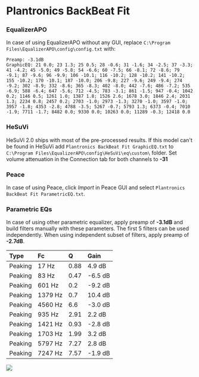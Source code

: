 # Plantronics BackBeat Fit

### EqualizerAPO
In case of using EqualizerAPO without any GUI, replace `C:\Program Files\EqualizerAPO\config\config.txt`
with:
```
Preamp: -3.1dB
GraphicEQ: 21 0.0; 23 1.3; 25 0.5; 28 -0.6; 31 -1.6; 34 -2.5; 37 -3.3; 41 -4.2; 45 -5.0; 49 -5.8; 54 -6.6; 60 -7.5; 66 -8.1; 72 -8.6; 79 -9.1; 87 -9.6; 96 -9.9; 106 -10.1; 116 -10.2; 128 -10.2; 141 -10.2; 155 -10.2; 170 -10.1; 187 -10.0; 206 -9.8; 227 -9.6; 249 -9.4; 274 -9.2; 302 -8.9; 332 -8.6; 365 -8.3; 402 -8.0; 442 -7.6; 486 -7.2; 535 -6.9; 588 -6.4; 647 -5.6; 712 -4.5; 783 -3.1; 861 -1.5; 947 -0.4; 1042 0.2; 1146 0.5; 1261 1.0; 1387 1.8; 1526 2.6; 1678 3.0; 1846 2.4; 2031 1.3; 2234 0.8; 2457 0.2; 2703 -1.0; 2973 -1.3; 3270 -1.0; 3597 -1.0; 3957 -1.8; 4353 -2.8; 4788 -3.5; 5267 -0.7; 5793 1.3; 6373 -0.4; 7010 -1.9; 7711 -1.7; 8482 0.0; 9330 0.0; 10263 0.0; 11289 -0.3; 12418 0.0
```

### HeSuVi
HeSuVi 2.0 ships with most of the pre-processed results. If this model can't be found in HeSuVi add
`Plantronics BackBeat Fit GraphicEQ.txt` to `C:\Program Files\EqualizerAPO\config\HeSuVi\eq\custom\` folder.
Set volume attenuation in the Connection tab for both channels to **-31**

### Peace
In case of using Peace, click *Import* in Peace GUI and select `Plantronics BackBeat Fit ParametricEQ.txt`.

### Parametric EQs
In case of using other parametric equalizer, apply preamp of **-3.1dB** and build filters manually
with these parameters. The first 5 filters can be used independently.
When using independent subset of filters, apply preamp of **-2.7dB**.

| Type    | Fc      |    Q | Gain    |
|:--------|:--------|:-----|:--------|
| Peaking | 17 Hz   | 0.88 | 4.9 dB  |
| Peaking | 83 Hz   | 0.47 | -6.5 dB |
| Peaking | 601 Hz  | 0.2  | -9.2 dB |
| Peaking | 1379 Hz | 0.7  | 10.4 dB |
| Peaking | 4560 Hz | 6.6  | -3.0 dB |
| Peaking | 935 Hz  | 2.91 | 2.2 dB  |
| Peaking | 1421 Hz | 0.93 | -2.8 dB |
| Peaking | 1703 Hz | 1.99 | 3.2 dB  |
| Peaking | 5797 Hz | 7.27 | 2.8 dB  |
| Peaking | 7247 Hz | 7.57 | -1.9 dB |

![](https://raw.githubusercontent.com/jaakkopasanen/AutoEq/master/results/rtings/rtings/Plantronics%20BackBeat%20Fit/Plantronics%20BackBeat%20Fit.png)